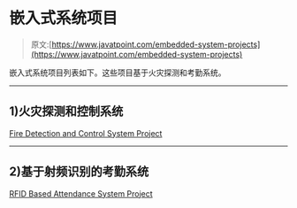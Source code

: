 # 嵌入式系统项目

> 原文:[https://www.javatpoint.com/embedded-system-projects](https://www.javatpoint.com/embedded-system-projects)

嵌入式系统项目列表如下。这些项目基于火灾探测和考勤系统。

* * *

## 1)火灾探测和控制系统

[Fire Detection and Control System Project](embedded-system-project-fire-detection-and-control-system)

* * *

## 2)基于射频识别的考勤系统

[RFID Based Attendance System Project](embedded-system-project-rfid-based-attendance-system)
